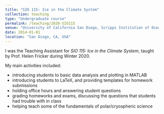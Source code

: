 ```yaml
---
title: "SIO 115: Ice in the Climate System"
collection: teaching
type: "Undergraduate course"
permalink: /teaching/2020-SIO115
venue: "University of California San Diego, Scripps Institution of Oceanography"
date: 2014-01-01
location: "San Diego, CA, USA"
---
```


I was the Teaching Assistant for *SIO 115: Ice in the Climate System*, taught by Prof. Helen Fricker during Winter 2020.

My main activities included: 
- introducing students to basic data analysis and plotting in MATLAB
- introducing students to LaTeX, and providing templates for homework submissions
- holding office hours and answering student questions
- grading homeworks and exams, discussing the questions that students had trouble with in class
- helping teach some of the fundamentals of polar/cryospheric science
